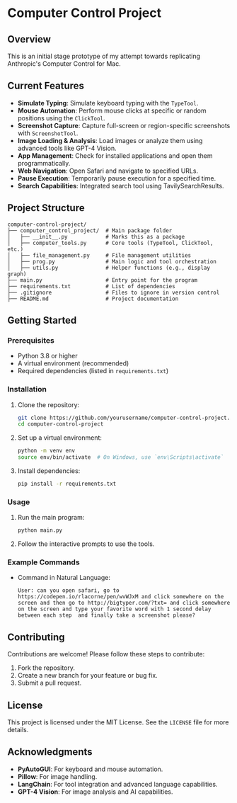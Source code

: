 # **Computer Control Project**

## **Overview**
This is an initial stage prototype of my attempt towards replicating Anthropic's Computer Control for Mac.

## **Current Features**
- **Simulate Typing**: Simulate keyboard typing with the `TypeTool`.
- **Mouse Automation**: Perform mouse clicks at specific or random positions using the `ClickTool`.
- **Screenshot Capture**: Capture full-screen or region-specific screenshots with `ScreenshotTool`.
- **Image Loading & Analysis**: Load images or analyze them using advanced tools like GPT-4 Vision.
- **App Management**: Check for installed applications and open them programmatically.
- **Web Navigation**: Open Safari and navigate to specified URLs.
- **Pause Execution**: Temporarily pause execution for a specified time.
- **Search Capabilities**: Integrated search tool using TavilySearchResults.

## **Project Structure**
```
computer-control-project/
├── computer_control_project/  # Main package folder
│   ├── __init__.py            # Marks this as a package
│   ├── computer_tools.py      # Core tools (TypeTool, ClickTool, etc.)
│   ├── file_management.py     # File management utilities
│   ├── prog.py                # Main logic and tool orchestration
│   ├── utils.py               # Helper functions (e.g., display graph)
├── main.py                    # Entry point for the program
├── requirements.txt           # List of dependencies
├── .gitignore                 # Files to ignore in version control
├── README.md                  # Project documentation
```

## **Getting Started**

### **Prerequisites**
- Python 3.8 or higher
- A virtual environment (recommended)
- Required dependencies (listed in `requirements.txt`)

### **Installation**
1. Clone the repository:
   ```bash
   git clone https://github.com/yourusername/computer-control-project.git
   cd computer-control-project
   ```

2. Set up a virtual environment:
   ```bash
   python -m venv env
   source env/bin/activate  # On Windows, use `env\Scripts\activate`
   ```

3. Install dependencies:
   ```bash
   pip install -r requirements.txt
   ```

### **Usage**
1. Run the main program:
   ```bash
   python main.py
   ```

2. Follow the interactive prompts to use the tools.

### **Example Commands**
- Command in Natural Language:
  ```
  User: can you open safari, go to https://codepen.io/rlacorne/pen/wvWJxM and click somewhere on the screen and then go to http://bigtyper.com/?txt= and click somewhere on the screen and type your favorite word with 1 second delay between each step  and finally take a screenshot please?

  ```

## **Contributing**
Contributions are welcome! Please follow these steps to contribute:
1. Fork the repository.
2. Create a new branch for your feature or bug fix.
3. Submit a pull request.

## **License**
This project is licensed under the MIT License. See the `LICENSE` file for more details.

## **Acknowledgments**
- **PyAutoGUI**: For keyboard and mouse automation.
- **Pillow**: For image handling.
- **LangChain**: For tool integration and advanced language capabilities.
- **GPT-4 Vision**: For image analysis and AI capabilities.
